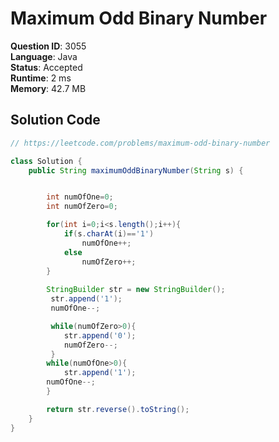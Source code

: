 # Maximum Odd Binary Number

**Question ID**: 3055  
**Language**: Java  
**Status**: Accepted  
**Runtime**: 2 ms  
**Memory**: 42.7 MB  

## Solution Code
```java
// https://leetcode.com/problems/maximum-odd-binary-number

class Solution {
    public String maximumOddBinaryNumber(String s) {


        int numOfOne=0;
        int numOfZero=0;

        for(int i=0;i<s.length();i++){
            if(s.charAt(i)=='1')
                numOfOne++;
            else
                numOfZero++;
        }
        
        StringBuilder str = new StringBuilder();
         str.append('1');
         numOfOne--;

         while(numOfZero>0){
            str.append('0');
            numOfZero--;
         }
        while(numOfOne>0){
            str.append('1');
        numOfOne--;
        }

        return str.reverse().toString();
    }
}
```
